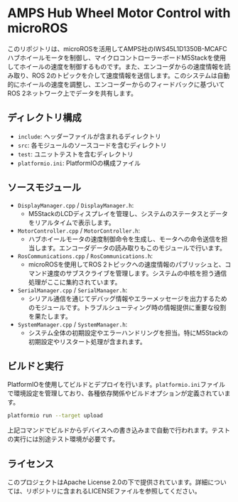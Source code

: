 <!--
  Copyright 2024 Taisyu Shibata

  Licensed under the Apache License, Version 2.0 (the "License");
  you may not use this file except in compliance with the License.
  You may obtain a copy of the License at

       http://www.apache.org/licenses/LICENSE-2.0

  Unless required by applicable law or agreed to in writing, software
  distributed under the License is distributed on an "AS IS" BASIS,
  WITHOUT WARRANTIES OR CONDITIONS OF ANY KIND, either express or implied.
  See the License for the specific language governing permissions and
  limitations under the License.
-->

# AMPS Hub Wheel Motor Control with microROS

このリポジトリは、microROSを活用してAMPS社のIWS45L1D1350B-MCAFCハブホイールモータを制御し、マイクロコントローラーボードM5Stackを使用してホイールの速度を制御するものです。また、エンコーダからの速度情報を読み取り、ROS 2のトピックを介して速度情報を送信します。このシステムは自動的にホイールの速度を調整し、エンコーダーからのフィードバックに基づいてROS 2ネットワーク上でデータを共有します。

## ディレクトリ構成

- `include`: ヘッダーファイルが含まれるディレクトリ
- `src`: 各モジュールのソースコードを含むディレクトリ
- `test`: ユニットテストを含むディレクトリ
- `platformio.ini`: PlatformIOの構成ファイル

## ソースモジュール

- `DisplayManager.cpp` / `DisplayManager.h`:
  - M5StackのLCDディスプレイを管理し、システムのステータスとデータをリアルタイムで表示します。
- `MotorController.cpp` / `MotorController.h`:
  - ハブホイールモータの速度制御命令を生成し、モータへの命令送信を担当します。エンコーダデータの読み取りもこのモジュールで行います。
- `RosCommunications.cpp` / `RosCommunications.h`:
  - microROSを使用してROS 2トピックへの速度情報のパブリッシュと、コマンド速度のサブスクライブを管理します。システムの中核を担う通信処理がここに集約されています。
- `SerialManager.cpp` / `SerialManager.h`:
  - シリアル通信を通じてデバッグ情報やエラーメッセージを出力するためのモジュールです。トラブルシューティング時の情報提供に重要な役割を果たします。
- `SystemManager.cpp` / `SystemManager.h`:
  - システム全体の初期設定やエラーハンドリングを担当。特にM5Stackの初期設定やリスタート処理が含まれます。

## ビルドと実行

PlatformIOを使用してビルドとデプロイを行います。`platformio.ini`ファイルで環境設定を管理しており、各種依存関係やビルドオプションが定義されています。

```bash
platformio run --target upload
```

上記コマンドでビルドからデバイスへの書き込みまで自動で行われます。テストの実行には別途テスト環境が必要です。

## ライセンス

このプロジェクトはApache License 2.0の下で提供されています。詳細については、リポジトリに含まれるLICENSEファイルを参照してください。